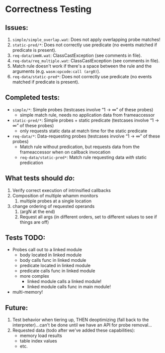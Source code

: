 # Correctness Testing #

## Issues: ##

1. `simple/simple_overlap.wat`: Does not apply overlapping probe matches!
2. `static-pred/*`: Does not correctly use predicate (no events matched if predicate is present).
3. `req-data/immN.wat`: ClassCastException (see comments in file).
3. `req-data/req_multiple.wat`: ClassCastException (see comments in file).
4. Match rule doesn't work if there's a space between the rule and the arguments (e.g. `wasm:opcode:call (arg0)`).
5. `req-data/static-pred*`: Does not correctly use predicate (no events matched if predicate is present).

## Completed tests: ##

- `simple/*`: Simple probes (testcases involve “1 → ∞” of these probes)
    - simple match rule, needs no application data from frameaccessor
- `static-pred/*`: Simple probes + static predicate (testcases involve “1 → ∞” of these probes)
    - only requests static data at match time for the static predicate
- `req-data/*`: Data-requesting probes (testcases involve “1 → ∞” of these probes)
    - Match rule without predication, but requests data from the frameaccessor when on callback invocation
    - `req-data/static-pred*`: Match rule requesting data *with* static predication

## What tests should *do*:

1. Verify correct execution of intrinsified callbacks
2. Composition of multiple whamm monitors
    1. multiple probes at a single location
3. change ordering of requested operands
    1. (argN at the end)
    2. Request all args (in different orders, set to different values to see if things are off)

## Tests TODO:

- Probes call out to a linked module
    - body located in linked module
    - body calls func in linked module
    - predicate located in linked module
    - predicate calls func in linked module
    - more complex
        - linked module calls a linked module!
        - linked module calls func in main module!
- multi-memory!

## Future:

1. Test behavior when tiering up, THEN deoptimizing (fall back to the interpreter)...can't be done until we have an API for probe removal...
2. Requested data (todo after we've added these capabilities):
    - memory load results
    - table index values
    - etc.